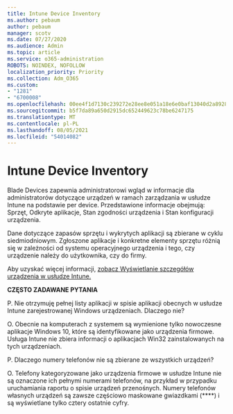 ```yaml
---
title: Intune Device Inventory
ms.author: pebaum
author: pebaum
manager: scotv
ms.date: 07/27/2020
ms.audience: Admin
ms.topic: article
ms.service: o365-administration
ROBOTS: NOINDEX, NOFOLLOW
localization_priority: Priority
ms.collection: Adm_O365
ms.custom:
- "1281"
- "6700008"
ms.openlocfilehash: 00ee4f1d7130c239272e28ee8e051a18e6e0baf13040d2a892866be5900adfaf
ms.sourcegitcommit: b5f7da89a650d2915dc652449623c78be6247175
ms.translationtype: MT
ms.contentlocale: pl-PL
ms.lasthandoff: 08/05/2021
ms.locfileid: "54014082"
---
```

# <a name="intune-device-inventory"></a>Intune Device Inventory

Blade Devices zapewnia administratorowi wgląd w informacje dla administratorów dotyczące urządzeń w ramach zarządzania w usłudze Intune na podstawie per device. Przedstawione informacje obejmują: Sprzęt, Odkryte aplikacje, Stan zgodności urządzenia i Stan konfiguracji urządzenia.

Dane dotyczące zapasów sprzętu i wykrytych aplikacji są zbierane w cyklu siedmiodniowym. Zgłoszone aplikacje i konkretne elementy sprzętu różnią się w zależności od systemu operacyjnego urządzenia i tego, czy urządzenie należy do użytkownika, czy do firmy.

Aby uzyskać więcej informacji, [zobacz Wyświetlanie szczegółów urządzenia w usłudze Intune.](https://docs.microsoft.com/intune/device-inventory)

**CZĘSTO ZADAWANE PYTANIA**

P. Nie otrzymuję pełnej listy aplikacji w spisie aplikacji obecnych w usłudze Intune zarejestrowanej Windows urządzeniach. Dlaczego nie?

O. Obecnie na komputerach z systemem są wymienione tylko nowoczesne aplikacje Windows 10, które są identyfikowane jako urządzenia firmowe. Usługa Intune nie zbiera informacji o aplikacjach Win32 zainstalowanych na tych urządzeniach.

P. Dlaczego numery telefonów nie są zbierane ze wszystkich urządzeń?

O. Telefony kategoryzowane jako urządzenia firmowe w usłudze Intune nie są oznaczone ich pełnymi numerami telefonów, na przykład w przypadku uruchamiania raportu o spisie urządzeń przenośnych. Numery telefonów własnych urządzeń są zawsze częściowo maskowane gwiazdkami (****) i są wyświetlane tylko cztery ostatnie cyfry.